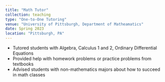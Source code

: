```yaml
---
title: "Math Tutor"
collection: teaching
type: "One-to-One Tutoring"
venue: "University of Pittsburgh, Department of Matheamatics"
date: Spring 2023
location: "Pittsburgh, PA"
---
```


- Tutored students with Algebra, Calculus 1 and 2, Ordinary Differential Equations
- Provided help with homework problems or practice problems from textbooks
- Advised students with non-mathematics majors about how to succeed in math classes
